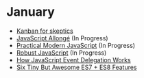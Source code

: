 # January

- [Kanban for skeptics](https://leanpub.com/kanbanforskeptics)
- [JavaScript Allongé](https://leanpub.com/javascriptallongesix/read) (In Progress)
- [Practical Modern JavaScript](https://github.com/mjavascript/practical-modern-javascript) (In Progress)
- [Robust JavaScript](https://molily.de/robust-javascript) (In Progress)
- [How JavaScript Event Delegation Works](https://davidwalsh.name/event-delegate)
- [Six Tiny But Awesome ES7 + ES8 Features](https://davidwalsh.name/es7-es8-features)